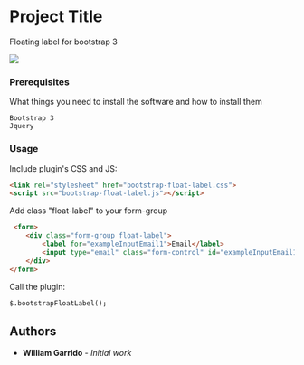 # Project Title

Floating label for bootstrap 3

![](https://media.giphy.com/media/3oKIPqWzkif1ppxGG4/giphy.gif)


### Prerequisites

What things you need to install the software and how to install them

```
Bootstrap 3
Jquery
```

### Usage

Include plugin's CSS and JS:

```html
<link rel="stylesheet" href="bootstrap-float-label.css">
<script src="bootstrap-float-label.js"></script>
```

Add class "float-label" to your form-group

```html
 <form>
    <div class="form-group float-label">
        <label for="exampleInputEmail1">Email</label>
        <input type="email" class="form-control" id="exampleInputEmail1" >
    </div>
</form>
```

Call the plugin:

```html
$.bootstrapFloatLabel();
```

## Authors

* **William Garrido** - *Initial work* 


